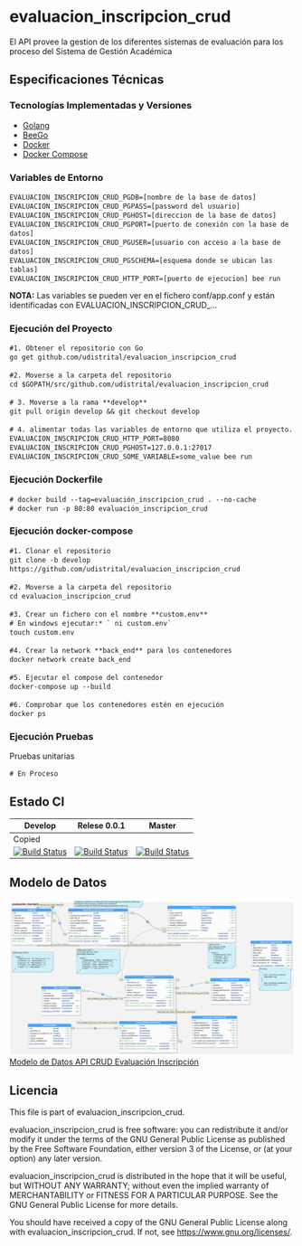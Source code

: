 # evaluacion_inscripcion_crud
El API provee la gestion de los diferentes sistemas de evaluación para los proceso del Sistema de Gestión Académica


## Especificaciones Técnicas

### Tecnologías Implementadas y Versiones
* [Golang](https://github.com/udistrital/introduccion_oas/blob/master/instalacion_de_herramientas/golang.md)
* [BeeGo](https://github.com/udistrital/introduccion_oas/blob/master/instalacion_de_herramientas/beego.md)
* [Docker](https://docs.docker.com/engine/install/ubuntu/)
* [Docker Compose](https://docs.docker.com/compose/)

### Variables de Entorno
```shell
EVALUACION_INSCRIPCION_CRUD_PGDB=[nombre de la base de datos]
EVALUACION_INSCRIPCION_CRUD_PGPASS=[password del usuario]
EVALUACION_INSCRIPCION_CRUD_PGHOST=[direccion de la base de datos]
EVALUACION_INSCRIPCION_CRUD_PGPORT=[puerto de conexión con la base de datos]
EVALUACION_INSCRIPCION_CRUD_PGUSER=[usuario con acceso a la base de datos]
EVALUACION_INSCRIPCION_CRUD_PGSCHEMA=[esquema donde se ubican las tablas]
EVALUACION_INSCRIPCION_CRUD_HTTP_PORT=[puerto de ejecucion] bee run
```

**NOTA:** Las variables se pueden ver en el fichero conf/app.conf y están identificadas con EVALUACION_INSCRIPCION_CRUD_...

### Ejecución del Proyecto
```shell
#1. Obtener el repositorio con Go
go get github.com/udistrital/evaluacion_inscripcion_crud

#2. Moverse a la carpeta del repositorio
cd $GOPATH/src/github.com/udistrital/evaluacion_inscripcion_crud

# 3. Moverse a la rama **develop**
git pull origin develop && git checkout develop

# 4. alimentar todas las variables de entorno que utiliza el proyecto.
EVALUACION_INSCRIPCION_CRUD_HTTP_PORT=8080 EVALUACION_INSCRIPCION_CRUD_PGHOST=127.0.0.1:27017 EVALUACION_INSCRIPCION_CRUD_SOME_VARIABLE=some_value bee run
```

### Ejecución Dockerfile
```shell
# docker build --tag=evaluación_inscripcion_crud . --no-cache
# docker run -p 80:80 evaluación_inscripcion_crud
```

### Ejecución docker-compose
```shell
#1. Clonar el repositorio
git clone -b develop https://github.com/udistrital/evaluacion_inscripcion_crud

#2. Moverse a la carpeta del repositorio
cd evaluacion_inscripcion_crud

#3. Crear un fichero con el nombre **custom.env**
# En windows ejecutar:* ` ni custom.env`
touch custom.env

#4. Crear la network **back_end** para los contenedores
docker network create back_end

#5. Ejecutar el compose del contenedor
docker-compose up --build

#6. Comprobar que los contenedores estén en ejecución
docker ps
```

### Ejecución Pruebas

Pruebas unitarias
```shell
# En Proceso
```
## Estado CI

| Develop | Relese 0.0.1 | Master |
| -- | -- | -- |
| Copied
[![Build Status](https://hubci.portaloas.udistrital.edu.co/api/badges/udistrital/evaluacion_inscripcion_crud/status.svg?ref=refs/heads/develop)](https://hubci.portaloas.udistrital.edu.co/udistrital/evaluacion_inscripcion_crud) | [![Build Status](https://hubci.portaloas.udistrital.edu.co/api/badges/udistrital/evaluacion_inscripcion_crud/status.svg?ref=refs/heads/release/0.0.1)](https://hubci.portaloas.udistrital.edu.co/udistrital/evaluacion_inscripcion_crud) | [![Build Status](https://hubci.portaloas.udistrital.edu.co/api/badges/udistrital/evaluacion_inscripcion_crud/status.svg)](https://hubci.portaloas.udistrital.edu.co/udistrital/evaluacion_inscripcion_crud) |


## Modelo de Datos
![Modelo de Datos API CRUD Evaluación Inscripción](sql/evaluacion_inscripcion_V8.png)
[Modelo de Datos API CRUD Evaluación Inscripción](sql/evaluacion_inscripcion_V8.png)


## Licencia

This file is part of evaluacion_inscripcion_crud.

evaluacion_inscripcion_crud is free software: you can redistribute it and/or modify it under the terms of the GNU General Public License as published by the Free Software Foundation, either version 3 of the License, or (at your option) any later version.

evaluacion_inscripcion_crud is distributed in the hope that it will be useful, but WITHOUT ANY WARRANTY; without even the implied warranty of MERCHANTABILITY or FITNESS FOR A PARTICULAR PURPOSE. See the GNU General Public License for more details.

You should have received a copy of the GNU General Public License along with evaluacion_inscripcion_crud. If not, see https://www.gnu.org/licenses/.
